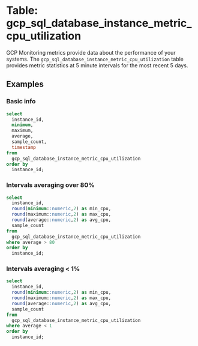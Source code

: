 # Table: gcp_sql_database_instance_metric_cpu_utilization

GCP Monitoring metrics provide data about the performance of your systems. The `gcp_sql_database_instance_metric_cpu_utilization` table provides metric statistics at 5 minute intervals for the most recent 5 days.

## Examples

### Basic info

```sql
select
  instance_id,
  minimum,
  maximum,
  average,
  sample_count,
  timestamp
from
  gcp_sql_database_instance_metric_cpu_utilization
order by
  instance_id;
```

### Intervals averaging over 80%

```sql
select
  instance_id,
  round(minimum::numeric,2) as min_cpu,
  round(maximum::numeric,2) as max_cpu,
  round(average::numeric,2) as avg_cpu,
  sample_count
from
  gcp_sql_database_instance_metric_cpu_utilization
where average > 80
order by
  instance_id;
```

### Intervals averaging < 1%

```sql
select
  instance_id,
  round(minimum::numeric,2) as min_cpu,
  round(maximum::numeric,2) as max_cpu,
  round(average::numeric,2) as avg_cpu,
  sample_count
from
  gcp_sql_database_instance_metric_cpu_utilization
where average < 1
order by
  instance_id;
```
